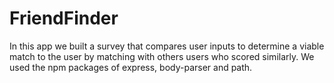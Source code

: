 # FriendFinder

In this app we built a survey that compares user inputs to determine a viable match to the user by matching with others users who scored similarly. We used the npm packages of express, body-parser and path.
